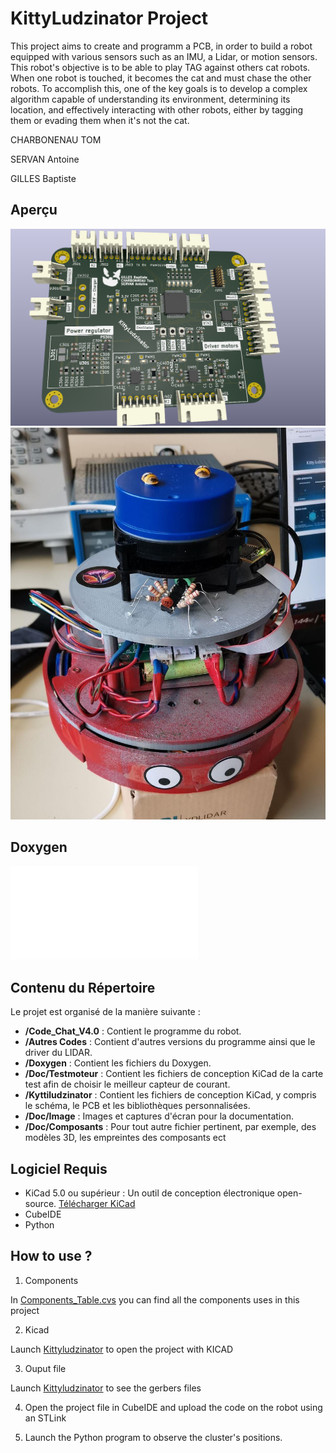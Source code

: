 # KittyLudzinator Project 

This project aims to create and programm a PCB, in  order to build a robot equipped with various sensors such as an IMU, a Lidar, or motion sensors. This robot's objective is to be able to play TAG against others cat robots. When one robot is touched, it becomes the cat and must chase the other robots. To accomplish this, one of the key goals is to develop a complex algorithm capable of understanding its environment, determining its location, and effectively interacting with other robots, either by tagging them or evading them when it's not the cat.

CHARBONENAU TOM

SERVAN Antoine

GILLES Baptiste

## Aperçu
![PCB](Doc/image/PCB1.png)
![Robot](Doc/image/Robot.jpg)

## Doxygen
![Doxygen](Doxygen/html/index.html)

## Contenu du Répertoire

Le projet est organisé de la manière suivante :

- **/Code_Chat_V4.0** : Contient le programme du robot.
- **/Autres Codes** : Contient d'autres versions du programme ainsi que le driver du LIDAR.
- **/Doxygen** : Contient les fichiers du Doxygen.
- **/Doc/Testmoteur** : Contient les fichiers de conception KiCad de la carte test afin de choisir le meilleur capteur de courant.
- **/Kyttiludzinator** : Contient les fichiers de conception KiCad, y compris le schéma, le PCB et les bibliothèques personnalisées.
- **/Doc/Image** : Images et captures d'écran pour la documentation.
- **/Doc/Composants** : Pour tout autre fichier pertinent, par exemple, des modèles 3D, les empreintes des composants ect 

## Logiciel Requis

- KiCad 5.0 ou supérieur : Un outil de conception électronique open-source. [Télécharger KiCad](https://kicad-pcb.org/download/)
- CubeIDE
- Python
## How to use ?
1. Components

In [Components_Table.cvs](Doc/Components_Table.cvs) you can find all the components uses in this project

2. Kicad

Launch [Kittyludzinator](Doc/Kyttiludzinator/Kyttiludzinator.kicad_pro) to open the project with KICAD

3. Ouput file

Launch [Kittyludzinator](Doc/Kyttiludzinator/Kyttiludzinator.kicad_pro) to see the gerbers files

4. Open the project file in CubeIDE and upload the code on the robot using an STLink

5. Launch the Python program to observe the cluster's positions.






